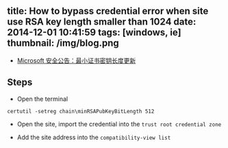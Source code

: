 title: How to bypass credential error when site use RSA key length smaller than 1024
date: 2014-12-01 10:41:59
tags: [windows, ie]
thumbnail: /img/blog.png
---

- [Microsoft 安全公告：最小证书密钥长度更新](http://support.microsoft.com/kb/2661254)

## Steps

- Open the terminal

```
certutil -setreg chain\minRSAPubKeyBitLength 512
```

- Open the site, import the credential into the `trust root credential zone`

- Add the site address into the `compatibility-view list`